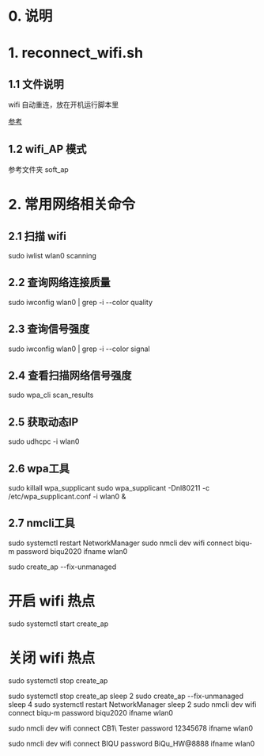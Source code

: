 # 0. 说明

# 1. reconnect_wifi.sh

## 1.1 文件说明

wifi 自动重连，放在开机运行脚本里

[参考](https://blog.csdn.net/JoeNahm/article/details/89224924)

## 1.2 wifi_AP 模式

参考文件夹 soft_ap

# 2. 常用网络相关命令

## 2.1 扫描 wifi
sudo iwlist wlan0 scanning

## 2.2 查询网络连接质量
sudo iwconfig wlan0 | grep -i --color quality

## 2.3 查询信号强度
sudo iwconfig wlan0 | grep -i --color signal

## 2.4 查看扫描网络信号强度
sudo wpa_cli scan_results

## 2.5 获取动态IP
sudo udhcpc -i wlan0


## 2.6 wpa工具
sudo killall wpa_supplicant
sudo wpa_supplicant -Dnl80211 -c /etc/wpa_supplicant.conf -i wlan0 &

## 2.7 nmcli工具
sudo systemctl restart NetworkManager
sudo nmcli dev wifi connect biqu-m password biqu2020 ifname wlan0


sudo create_ap --fix-unmanaged

# 开启 wifi 热点
sudo systemctl start create_ap
# 关闭 wifi 热点
sudo systemctl stop create_ap


sudo systemctl stop create_ap
sleep 2
sudo create_ap --fix-unmanaged
sleep 4
sudo systemctl restart NetworkManager
sleep 2
sudo nmcli dev wifi connect biqu-m password biqu2020 ifname wlan0

sudo nmcli dev wifi connect CB1\ Tester password 12345678 ifname wlan0

sudo nmcli dev wifi connect BIQU password BiQu_HW@8888 ifname wlan0

